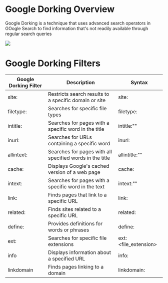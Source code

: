 # Google Dorking Overview

Google Dorking is a technique that uses advanced search operators in GOogle Search to find information that's not readily available through regular search queries

![](https://github.com/JonmarCorpuz/SecondBrain/blob/main/Assets/Whitespace.png)

# Google Dorking Filters

| Google Dorking Filter | Description | Syntax |
| --- | --- | --- |
| site: | Restricts search results to a specific domain or site | site:<url> |
| filetype: | Searches for specific file types | filetype:<filetype> |
| intitle: | Searches for pages with a specific word in the title | intitle:"<string>" |
| inurl: | Searches for URLs containing a specific word | inurl:<string> |
| allintext: | Searches for pages with all specified words in the title | allintitle:"<string>" |
| cache: | Displays Google's cached version of a web page | cache:<url> |
| intext: | Searches for pages with a specific word in the text | intext:"<string>" |
| link: | Finds pages that link to a specific URL | link:<url> |
| related: | Finds sites related to a specific URL | related:<url> |
| define: | Provides definitions for words or phrases | define:<string> |
| ext: | Searches for specific file extensions | ext:<file_extension> |
| info | Displays information about a specified URL | info:<url> |
| linkdomain | Finds pages linking to a domain | linkdomain:<url> |
